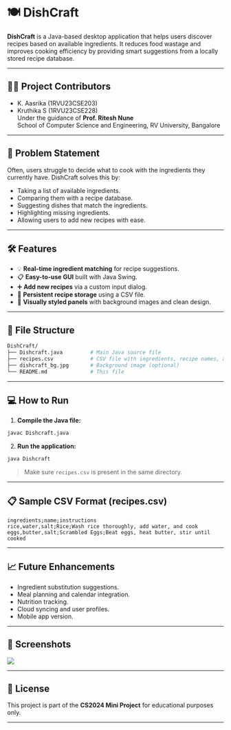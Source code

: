 
# 🍽️ DishCraft

**DishCraft** is a Java-based desktop application that helps users discover recipes based on available ingredients. It reduces food wastage and improves cooking efficiency by providing smart suggestions from a locally stored recipe database.

---

## 👩‍💻 Project Contributors
- K. Aasrika (1RVU23CSE203)
- Kruthika S (1RVU23CSE228)  
Under the guidance of **Prof. Ritesh Nune**  
School of Computer Science and Engineering, RV University, Bangalore

---

## 🧠 Problem Statement

Often, users struggle to decide what to cook with the ingredients they currently have. DishCraft solves this by:
- Taking a list of available ingredients.
- Comparing them with a recipe database.
- Suggesting dishes that match the ingredients.
- Highlighting missing ingredients.
- Allowing users to add new recipes with ease.

---

## 🛠️ Features

- 💡 **Real-time ingredient matching** for recipe suggestions.
- 📋 **Easy-to-use GUI** built with Java Swing.
- ➕ **Add new recipes** via a custom input dialog.
- 📁 **Persistent recipe storage** using a CSV file.
- 🎨 **Visually styled panels** with background images and clean design.

---

## 📂 File Structure

```bash
DishCraft/
├── Dishcraft.java         # Main Java source file
├── recipes.csv            # CSV file with ingredients, recipe names, and instructions
├── dishcraft_bg.jpg       # Background image (optional)
└── README.md              # This file
```

---

## 💻 How to Run

1. **Compile the Java file:**

```bash
javac Dishcraft.java
```

2. **Run the application:**

```bash
java Dishcraft
```

> Make sure `recipes.csv` is present in the same directory.

---

## 📋 Sample CSV Format (recipes.csv)

```
ingredients;name;instructions
rice,water,salt;Rice;Wash rice thoroughly, add water, and cook
eggs,butter,salt;Scrambled Eggs;Beat eggs, heat butter, stir until cooked
```

---

## 📈 Future Enhancements

- Ingredient substitution suggestions.
- Meal planning and calendar integration.
- Nutrition tracking.
- Cloud syncing and user profiles.
- Mobile app version.

---

## 📸 Screenshots

<img src="https://github.com/user-attachments/assets/2132c635-a29d-4f9a-b22c-39c359dfcd98)" />

---

## 📜 License

This project is part of the **CS2024 Mini Project** for educational purposes only.

---
